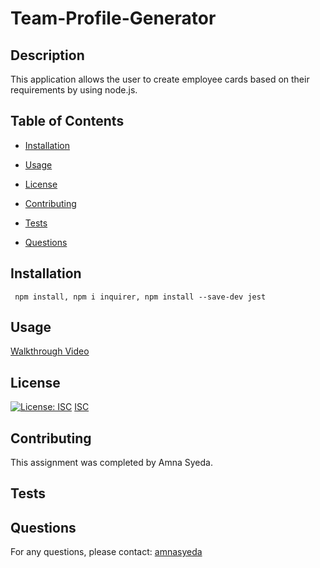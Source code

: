   # Team-Profile-Generator
      
  ## Description
 This application allows the user to create employee cards based on their requirements by using node.js. 

  ## Table of Contents
  * [Installation](#installation)
  * [Usage](#usage)
     
  * [License](#license)
  
  * [Contributing](#contributing)
  * [Tests](#tests)
  * [Questions](#questions)

  ## Installation
     npm install, npm i inquirer, npm install --save-dev jest

  ## Usage
   [Walkthrough Video]()

  ## License
        
[![License: ISC](https://img.shields.io/badge/License-ISC-blue.svg)](https://opensource.org/licenses/ISC)
[ISC](https://www.isc.org/licenses/)
   
  ## Contributing

  This assignment was completed by Amna Syeda.


  ## Tests



  ## Questions
For any questions, please contact: [amnasyeda](https://github.com/amnasyeda)
